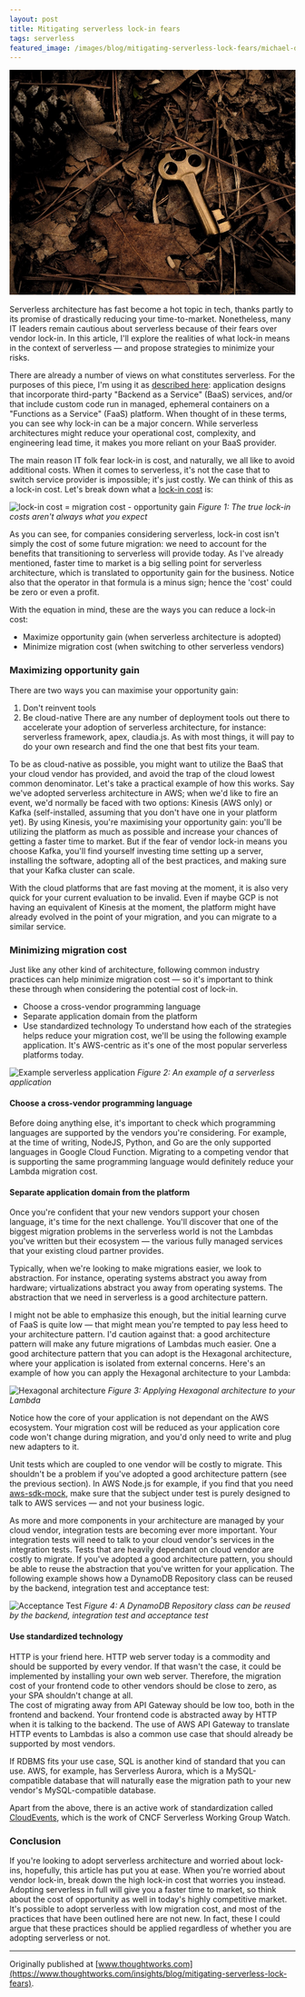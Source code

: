 ```yaml
---
layout: post
title: Mitigating serverless lock-in fears
tags: serverless
featured_image: /images/blog/mitigating-serverless-lock-fears/michael-dziedzic-1bjsASjhfkE-unsplash.jpg
---
```


![](/images/blog/mitigating-serverless-lock-fears/michael-dziedzic-1bjsASjhfkE-unsplash.jpg)

Serverless architecture has fast become a hot topic in tech, thanks partly to
its promise of drastically reducing your time-to-market. Nonetheless, many IT
leaders remain cautious about serverless because of their fears over vendor
lock-in. In this article, I'll explore the realities of what lock-in means in
the context of serverless — and propose strategies to minimize your risks.

There are already a number of views on what constitutes serverless. For the
purposes of this piece, I'm using it as [described here][1]: application designs
that incorporate third-party "Backend as a Service" (BaaS) services, and/or that
include custom code run in managed, ephemeral containers on a "Functions as a
Service" (FaaS) platform. When thought of in these terms, you can see why
lock-in can be a major concern. While serverless architectures might reduce your
operational cost, complexity, and engineering lead time, it makes you more
reliant on your BaaS provider.

<!--more-->

The main reason IT folk fear lock-in is cost, and naturally, we all like to
avoid additional costs. When it comes to serverless, it's not the case that to
switch service provider is impossible; it's just costly. We can think of this as
a lock-in cost. Let's break down what a [lock-in cost][2] is:

![lock-in cost = migration cost - opportunity gain](/images{{page.id}}/lock-in-cost.png)
_Figure 1: The true lock-in costs aren't always what you expect_

As you can see, for companies considering serverless, lock-in cost isn't simply
the cost of some future migration: we need to account for the benefits that
transitioning to serverless will provide today. As I've already mentioned,
faster time to market is a big selling point for serverless architecture, which
is translated to opportunity gain for the business. Notice also that the
operator in that formula is a minus sign; hence the 'cost' could be zero or even
a profit.

With the equation in mind, these are the ways you can reduce a lock-in cost:

- Maximize opportunity gain (when serverless architecture is adopted)
- Minimize migration cost (when switching to other serverless vendors)

### Maximizing opportunity gain

There are two ways you can maximise your opportunity gain:

1. Don't reinvent tools
2. Be cloud-native There are any number of deployment tools out there to
   accelerate your adoption of serverless architecture, for instance: serverless
   framework, apex, claudia.js. As with most things, it will pay to do your own
   research and find the one that best fits your team.

To be as cloud-native as possible, you might want to utilize the BaaS that your
cloud vendor has provided, and avoid the trap of the cloud lowest common
denominator. Let's take a practical example of how this works. Say we've adopted
serverless architecture in AWS; when we'd like to fire an event, we'd normally
be faced with two options: Kinesis (AWS only) or Kafka (self-installed, assuming
that you don't have one in your platform yet). By using Kinesis, you're
maximising your opportunity gain: you'll be utilizing the platform as much as
possible and increase your chances of getting a faster time to market. But if
the fear of vendor lock-in means you choose Kafka, you'll find yourself
investing time setting up a server, installing the software, adopting all of the
best practices, and making sure that your Kafka cluster can scale.

With the cloud platforms that are fast moving at the moment, it is also very
quick for your current evaluation to be invalid. Even if maybe GCP is not having
an equivalent of Kinesis at the moment, the platform might have already evolved
in the point of your migration, and you can migrate to a similar service.

### Minimizing migration cost

Just like any other kind of architecture, following common industry practices
can help minimize migration cost — so it's important to think these through when
considering the potential cost of lock-in.

- Choose a cross-vendor programming language
- Separate application domain from the platform
- Use standardized technology To understand how each of the strategies helps
  reduce your migration cost, we'll be using the following example application.
  It's AWS-centric as it's one of the most popular serverless platforms today.

![Example serverless application](/images{{page.id}}/example-application.png)
_Figure 2: An example of a serverless application_

#### Choose a cross-vendor programming language

Before doing anything else, it's important to check which programming languages
are supported by the vendors you're considering. For example, at the time of
writing, NodeJS, Python, and Go are the only supported languages in Google Cloud
Function. Migrating to a competing vendor that is supporting the same
programming language would definitely reduce your Lambda migration cost.

#### Separate application domain from the platform

Once you're confident that your new vendors support your chosen language, it's
time for the next challenge. You'll discover that one of the biggest migration
problems in the serverless world is not the Lambdas you've written but their
ecosystem — the various fully managed services that your existing cloud partner
provides.

Typically, when we're looking to make migrations easier, we look to abstraction.
For instance, operating systems abstract you away from hardware; virtualizations
abstract you away from operating systems. The abstraction that we need in
serverless is a good architecture pattern.

I might not be able to emphasize this enough, but the initial learning curve of
FaaS is quite low — that might mean you're tempted to pay less heed to your
architecture pattern. I'd caution against that: a good architecture pattern will
make any future migrations of Lambdas much easier. One a good architecture
pattern that you can adopt is the Hexagonal architecture, where your application
is isolated from external concerns. Here's an example of how you can apply the
Hexagonal architecture to your Lambda:

![Hexagonal architecture](/images{{page.id}}/hexagonal-architecture.png) _Figure
3: Applying Hexagonal architecture to your Lambda_

Notice how the core of your application is not dependant on the AWS ecosystem.
Your migration cost will be reduced as your application core code won't change
during migration, and you'd only need to write and plug new adapters to it.

Unit tests which are coupled to one vendor will be costly to migrate. This
shouldn't be a problem if you've adopted a good architecture pattern (see the
previous section). In AWS Node.js for example, if you find that you need
[aws-sdk-mock][7], make sure that the subject under test is purely designed to
talk to AWS services — and not your business logic.

As more and more components in your architecture are managed by your cloud
vendor, integration tests are becoming ever more important. Your integration
tests will need to talk to your cloud vendor's services in the integration
tests. Tests that are heavily dependant on cloud vendor are costly to migrate.
If you've adopted a good architecture pattern, you should be able to reuse the
abstraction that you've written for your application. The following example
shows how a DynamoDB Repository class can be reused by the backend, integration
test and acceptance test:

![Acceptance Test](/images{{page.id}}/acceptance-test.png) _Figure 4: A DynamoDB
Repository class can be reused by the backend, integration test and acceptance
test_

#### Use standardized technology

HTTP is your friend here. HTTP web server today is a commodity and should be
supported by every vendor. If that wasn't the case, it could be implemented by
installing your own web server. Therefore, the migration cost of your frontend
code to other vendors should be close to zero, as your SPA shouldn't change at
all.  
The cost of migrating away from API Gateway should be low too, both in the
frontend and backend. Your frontend code is abstracted away by HTTP when it is
talking to the backend. The use of AWS API Gateway to translate HTTP events to
Lambdas is also a common use case that should already be supported by most
vendors.

If RDBMS fits your use case, SQL is another kind of standard that you can use.
AWS, for example, has Serverless Aurora, which is a MySQL-compatible database
that will naturally ease the migration path to your new vendor's
MySQL-compatible database.

Apart from the above, there is an active work of standardization called
[CloudEvents][9], which is the work of CNCF Serverless Working Group Watch.

### Conclusion

If you're looking to adopt serverless architecture and worried about lock-ins,
hopefully, this article has put you at ease. When you're worried about vendor
lock-in, break down the high lock-in cost that worries you instead. Adopting
serverless in full will give you a faster time to market, so think about the
cost of opportunity as well in today's highly competitive market. It's possible
to adopt serverless with low migration cost, and most of the practices that have
been outlined here are not new. In fact, these I could argue that these
practices should be applied regardless of whether you are adopting serverless or
not.

---

Originally published at
[www.thoughtworks.com](https://www.thoughtworks.com/insights/blog/mitigating-serverless-lock-fears).

[1]: https://martinfowler.com/articles/serverless.html
[2]: https://martinfowler.com/bliki/LockInCost.html
[7]: https://www.npmjs.com/package/aws-sdk-mock
[9]: https://cloudevents.io/

